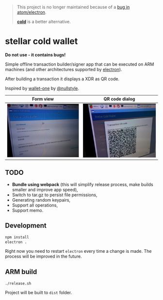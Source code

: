 > This project is no longer maintained because of a [bug in atom/electron](https://github.com/atom/electron/issues/3719).
>
> **[cold](https://github.com/bartekn/cold)** is a better alternative.


# stellar cold wallet

**Do not use - it contains bugs!**

Simple offline transaction builder/signer app that can be executed on ARM machines (and other architectures supported by [electron](http://electron.atom.io/)).

After building a transaction it displays a XDR as QR code.

Inspired by [wallet-one](https://github.com/nullstyle/wallet-one) by [@nullstyle](https://github.com/nullstyle).

Form view  | QR code dialog
------------- | -------------
![Form](./images/1.jpg)  | ![QR code](./images/2.jpg)


## TODO

* **Bundle using webpack** (this will simplify release process, make builds smaller and improve app speed),
* Switch to tar.gz to persist file permissions,
* Generating random keypairs,
* Support all operations,
* Support memo.

## Development

```
npm install
electron .
```

Right now you need to restart `electron` every time a change is made. The process will be improved in the future.

## ARM build

```
./release.sh
```

Project will be built to `dist` folder.
